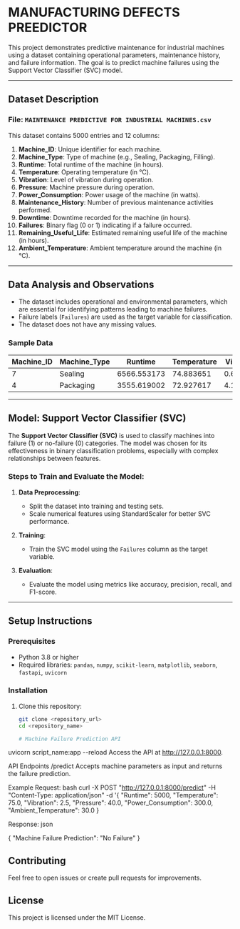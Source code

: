 # MANUFACTURING DEFECTS PREEDICTOR

This project demonstrates predictive maintenance for industrial machines using a dataset containing operational parameters, maintenance history, and failure information. The goal is to predict machine failures using the Support Vector Classifier (SVC) model.

---

## Dataset Description

### File: `MAINTENANCE PREDICTIVE FOR INDUSTRIAL MACHINES.csv`

This dataset contains 5000 entries and 12 columns:

1. **Machine_ID**: Unique identifier for each machine.
2. **Machine_Type**: Type of machine (e.g., Sealing, Packaging, Filling).
3. **Runtime**: Total runtime of the machine (in hours).
4. **Temperature**: Operating temperature (in °C).
5. **Vibration**: Level of vibration during operation.
6. **Pressure**: Machine pressure during operation.
7. **Power_Consumption**: Power usage of the machine (in watts).
8. **Maintenance_History**: Number of previous maintenance activities performed.
9. **Downtime**: Downtime recorded for the machine (in hours).
10. **Failures**: Binary flag (0 or 1) indicating if a failure occurred.
11. **Remaining_Useful_Life**: Estimated remaining useful life of the machine (in hours).
12. **Ambient_Temperature**: Ambient temperature around the machine (in °C).

---

## Data Analysis and Observations

- The dataset includes operational and environmental parameters, which are essential for identifying patterns leading to machine failures.
- Failure labels (`Failures`) are used as the target variable for classification.
- The dataset does not have any missing values.

### Sample Data

| Machine_ID | Machine_Type | Runtime    | Temperature | Vibration | Pressure  | Power_Consumption | Maintenance_History | Downtime | Failures | Remaining_Useful_Life | Ambient_Temperature |
|------------|--------------|------------|-------------|-----------|-----------|--------------------|----------------------|----------|----------|-----------------------|----------------------|
| 7          | Sealing      | 6566.553173 | 74.883651  | 0.665550  | 38.050919 | 209.748598         | 0                    | 0.0      | 0        | 632.557007            | 35.390333            |
| 4          | Packaging    | 3555.619002 | 72.927617  | 4.168720  | 35.851286 | 428.760901         | 0                    | 0.0      | 1        | 633.456781            | 39.443937            |

---

## Model: Support Vector Classifier (SVC)

The **Support Vector Classifier (SVC)** is used to classify machines into failure (1) or no-failure (0) categories. The model was chosen for its effectiveness in binary classification problems, especially with complex relationships between features.

### Steps to Train and Evaluate the Model:
1. **Data Preprocessing**:
   - Split the dataset into training and testing sets.
   - Scale numerical features using StandardScaler for better SVC performance.

2. **Training**:
   - Train the SVC model using the `Failures` column as the target variable.

3. **Evaluation**:
   - Evaluate the model using metrics like accuracy, precision, recall, and F1-score.

---

## Setup Instructions

### Prerequisites
- Python 3.8 or higher
- Required libraries: `pandas`, `numpy`, `scikit-learn`, `matplotlib`, `seaborn`, `fastapi`, `uvicorn`

### Installation

1. Clone this repository:
   ```bash
   git clone <repository_url>
   cd <repository_name>

   # Machine Failure Prediction API
uvicorn script_name:app --reload
Access the API at http://127.0.0.1:8000.

API Endpoints
/predict
Accepts machine parameters as input and returns the failure prediction.

Example Request:
bash
curl -X POST "http://127.0.0.1:8000/predict" -H "Content-Type: application/json" -d '{
    "Runtime": 5000,
    "Temperature": 75.0,
    "Vibration": 2.5,
    "Pressure": 40.0,
    "Power_Consumption": 300.0,
    "Ambient_Temperature": 30.0
}


Response:
json

{
    "Machine Failure Prediction": "No Failure"
}



## Contributing
Feel free to open issues or create pull requests for improvements.

## License
This project is licensed under the MIT License.

